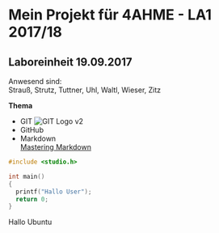 # Mein Projekt für 4AHME - LA1 2017/18
## Laboreinheit 19.09.2017

Anwesend sind:  
Strauß, Strutz, Tuttner, Uhl, Waltl, Wieser, Zitz

**Thema**
* GIT  ![GIT Logo v2](https://camo.githubusercontent.com/b34a1872f29015c70fbb373526c5b411d57047d6/68747470733a2f2f6173736574732d63646e2e6769746875622e636f6d2f696d616765732f6d6f64756c65732f6c6f676f735f706167652f4769744875622d4d61726b2e706e67)
* GitHub
* Markdown  
[Mastering Markdown](https://guides.github.com/features/mastering-markdown/)

~~~C
#include <studio.h>  

int main()  
{  
  printf("Hallo User");  
  return 0;  
}  
~~~
Hallo Ubuntu
